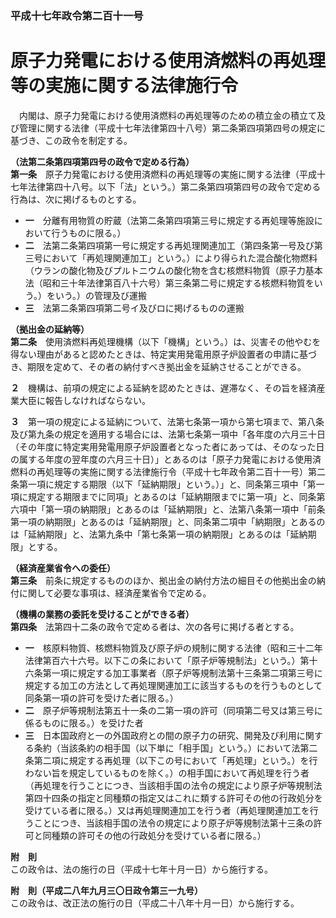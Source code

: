### 平成十七年政令第二百十一号  
# 原子力発電における使用済燃料の再処理等の実施に関する法律施行令  
　内閣は、原子力発電における使用済燃料の再処理等のための積立金の積立て及び管理に関する法律（平成十七年法律第四十八号）第二条第四項第四号の規定に基づき、この政令を制定する。  
  
**（法第二条第四項第四号の政令で定める行為）**  
**第一条**　原子力発電における使用済燃料の再処理等の実施に関する法律（平成十七年法律第四十八号。以下「法」という。）第二条第四項第四号の政令で定める行為は、次に掲げるものとする。  
* **一**　分離有用物質の貯蔵（法第二条第四項第三号に規定する再処理等施設において行うものに限る。）  
* **二**　法第二条第四項第一号に規定する再処理関連加工（第四条第一号及び第三号において「再処理関連加工」という。）により得られた混合酸化物燃料（ウランの酸化物及びプルトニウムの酸化物を含む核燃料物質（原子力基本法（昭和三十年法律第百八十六号）第三条第二号に規定する核燃料物質をいう。）をいう。）の管理及び運搬  
* **三**　法第二条第四項第二号イ及びロに掲げるものの運搬  
  
**（拠出金の延納等）**  
**第二条**　使用済燃料再処理機構（以下「機構」という。）は、災害その他やむを得ない理由があると認めたときは、特定実用発電用原子炉設置者の申請に基づき、期限を定めて、その者の納付すべき拠出金を延納させることができる。  
  
**２**　機構は、前項の規定による延納を認めたときは、遅滞なく、その旨を経済産業大臣に報告しなければならない。  
  
**３**　第一項の規定による延納について、法第七条第一項から第七項まで、第八条及び第九条の規定を適用する場合には、法第七条第一項中「各年度の六月三十日（その年度に特定実用発電用原子炉設置者となった者にあっては、そのなった日の属する年度の翌年度の六月三十日）」とあるのは「原子力発電における使用済燃料の再処理等の実施に関する法律施行令（平成十七年政令第二百十一号）第二条第一項に規定する期限（以下「延納期限」という。）」と、同条第三項中「第一項に規定する期限までに同項」とあるのは「延納期限までに第一項」と、同条第六項中「第一項の納期限」とあるのは「延納期限」と、法第八条第一項中「前条第一項の納期限」とあるのは「延納期限」と、同条第二項中「納期限」とあるのは「延納期限」と、法第九条中「第七条第一項の納期限」とあるのは「延納期限」とする。  
  
**（経済産業省令への委任）**  
**第三条**　前条に規定するもののほか、拠出金の納付方法の細目その他拠出金の納付に関して必要な事項は、経済産業省令で定める。  
  
**（機構の業務の委託を受けることができる者）**  
**第四条**　法第四十二条の政令で定める者は、次の各号に掲げる者とする。  
* **一**　核原料物質、核燃料物質及び原子炉の規制に関する法律（昭和三十二年法律第百六十六号。以下この条において「原子炉等規制法」という。）第十六条第一項に規定する加工事業者（原子炉等規制法第十三条第二項第三号に規定する加工の方法として再処理関連加工に該当するものを行うものとして同条第一項の許可を受けた者に限る。）  
* **二**　原子炉等規制法第五十一条の二第一項の許可（同項第二号又は第三号に係るものに限る。）を受けた者  
* **三**　日本国政府と一の外国政府との間の原子力の研究、開発及び利用に関する条約（当該条約の相手国（以下単に「相手国」という。）において法第二条第二項に規定する再処理（以下この号において「再処理」という。）を行わない旨を規定しているものを除く。）の相手国において再処理を行う者（再処理を行うことにつき、当該相手国の法令の規定により原子炉等規制法第四十四条の指定と同種類の指定又はこれに類する許可その他の行政処分を受けている者に限る。）又は再処理関連加工を行う者（再処理関連加工を行うことにつき、当該相手国の法令の規定により原子炉等規制法第十三条の許可と同種類の許可その他の行政処分を受けている者に限る。）  
  
**附　則**  
この政令は、法の施行の日（平成十七年十月一日）から施行する。  
  
**附　則（平成二八年九月三〇日政令第三一九号）**  
この政令は、改正法の施行の日（平成二十八年十月一日）から施行する。  
  
